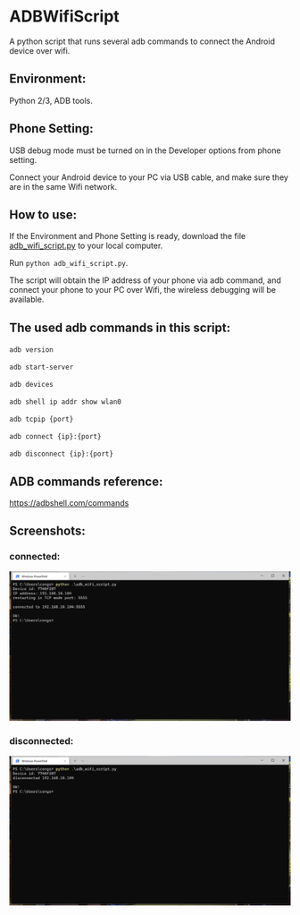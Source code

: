 # ADBWifiScript
A python script that runs several adb commands to connect the Android device over wifi.

## Environment:

Python 2/3, ADB tools.

## Phone Setting:

USB debug mode must be turned on in the Developer options from phone setting.

Connect your Android device to your PC via USB cable, and make sure they are in the same Wifi network.

## How to use:

If the Environment and Phone Setting is ready, download the file [adb_wifi_script.py](https://github.com/congshengwu/ADBWifiScript/blob/master/adb_wifi_script.py) to your local computer.

Run `python adb_wifi_script.py`.

The script will obtain the IP address of your phone via adb command, and connect your phone to your PC over Wifi, the wireless debugging will be available.

## The used adb commands in this script:

`adb version`

`adb start-server`

`adb devices`

`adb shell ip addr show wlan0`

`adb tcpip {port}`

`adb connect {ip}:{port}`

`adb disconnect {ip}:{port}`

## ADB commands reference:

https://adbshell.com/commands

## Screenshots:

### connected:
![Connected](https://raw.githubusercontent.com/congshengwu/ADBWifiScript/master/connected.png)

### disconnected:
![Disconnected](https://raw.githubusercontent.com/congshengwu/ADBWifiScript/master/disconnected.png)

